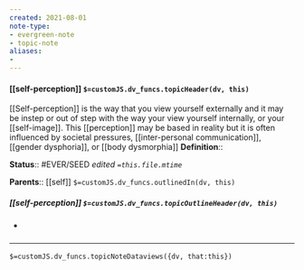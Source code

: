 ```yaml
---
created: 2021-08-01
note-type: 
- evergreen-note
- topic-note
aliases:
- 
---
```


#### [[self-perception]] `$=customJS.dv_funcs.topicHeader(dv, this)`

 [[Self-perception]] is the way that you view yourself externally and it may be instep or out of step with the way your view yourself internally, or your [[self-image]]. This [[perception]] may be based in reality but it is often influenced by societal pressures, [[inter-personal communication]], [[gender dysphoria]], or [[body dysmorphia]]
**Definition**::

**Status**:: #EVER/SEED 
*edited `=this.file.mtime`*

**Parents**:: [[self]]
`$=customJS.dv_funcs.outlinedIn(dv, this)`

##### [[self-perception]] `$=customJS.dv_funcs.topicOutlineHeader(dv, this)`
- 

### <hr class="dataviews"/>

`$=customJS.dv_funcs.topicNoteDataviews({dv, that:this})`


